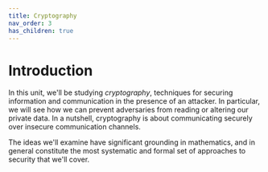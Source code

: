 ```yaml
---
title: Cryptography
nav_order: 3
has_children: true
---
```


# Introduction

In this unit, we'll be studying _cryptography_, techniques for securing
information and communication in the presence of an attacker. In particular, we
will see how we can prevent adversaries from reading or altering our private
data. In a nutshell, cryptography is about communicating securely over insecure
communication channels.

The ideas we'll examine have significant grounding in mathematics, and in
general constitute the most systematic and formal set of approaches to security
that we'll cover.
